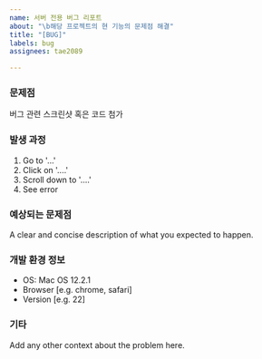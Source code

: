 ```yaml
---
name: 서버 전용 버그 리포트
about: "\b해당 프로젝트의 현 기능의 문제점 해결"
title: "[BUG]"
labels: bug
assignees: tae2089

---
```


### 문제점
버그 관련 스크린샷 혹은 코드 첨가

### 발생 과정
1. Go to '...'
2. Click on '....'
3. Scroll down to '....'
4. See error

### 예상되는 문제점
A clear and concise description of what you expected to happen.

### 개발 환경 정보
 - OS: Mac OS 12.2.1
 - Browser [e.g. chrome, safari]
 - Version [e.g. 22]

### 기타
Add any other context about the problem here.
